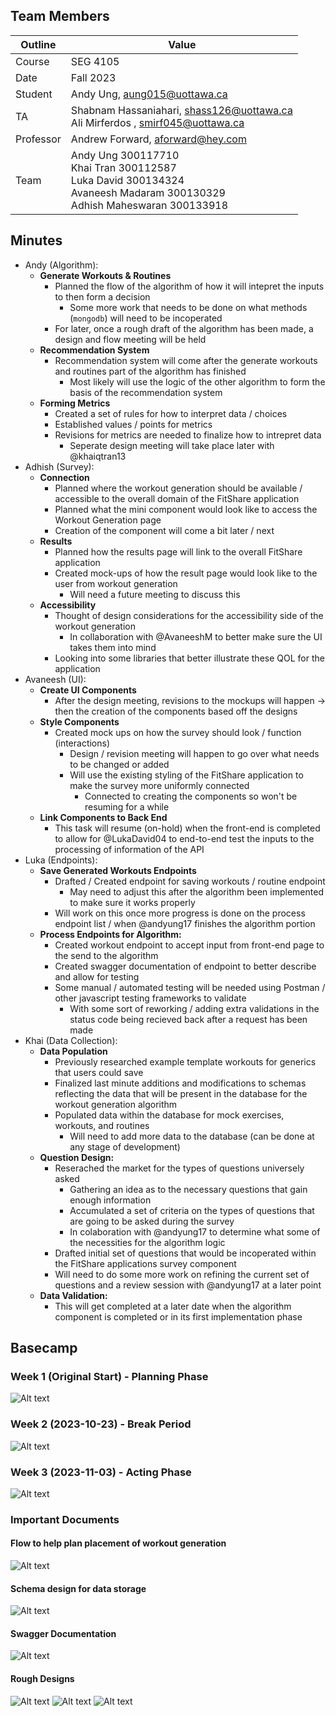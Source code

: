 ## Team Members

| Outline | Value |
| --- | --- |
| Course | SEG 4105 |
| Date | Fall 2023 |
| Student | Andy Ung, aung015@uottawa.ca |
| TA | Shabnam Hassaniahari, shass126@uottawa.ca <br> Ali Mirferdos , smirf045@uottawa.ca| 
| Professor | Andrew Forward, aforward@hey.com |  
| Team | Andy Ung 300117710 <br> Khai Tran 300112587 <br> Luka David 300134324<br>Avaneesh Madaram 300130329<br> Adhish Maheswaran 300133918 |

## Minutes 

- Andy (Algorithm): 
    -  <strong> Generate Workouts & Routines </strong>
        - Planned the flow of the algorithm of how it will intepret the inputs to then form a decision
            - Some more work that needs to be done on what methods (`mongodb`) will need to be incoperated
        - For later, once a rough draft of the algorithm has been made, a design and flow meeting will be held
    -  <strong> Recommendation System </strong>
        - Recommendation system will come after the generate workouts and routines part of the algorithm has finished 
            - Most likely will use the logic of the other algorithm to form the basis of the recommendation system 
    -  <strong> Forming Metrics </strong>
        - Created a set of rules for how to interpret data / choices
        - Established values / points for metrics
        - Revisions for metrics are needed to finalize how to intrepret data 
            - Seperate design meeting will take place later with @khaiqtran13
- Adhish (Survey): 
    - <strong> Connection </strong>
        - Planned where the workout generation should be available / accessible to the overall domain of the FitShare application
        - Planned what the mini component would look like to access the Workout Generation page
        - Creation of the component will come a bit later / next  
    - <strong> Results </strong>
        - Planned how the results page will link to the overall FitShare application
        -  Created mock-ups of how the result page would look like to the user from workout generation
            - Will need a future meeting to discuss this 
    - <strong> Accessibility </strong>
        - Thought of design considerations for the accessibility side of the workout generation 
            - In collaboration with @AvaneeshM to better make sure the UI takes them into mind
        - Looking into some libraries that better illustrate these QOL for the application
- Avaneesh (UI): 
    - <strong>Create UI Components</strong> 
        - After the design meeting, revisions to the mockups will happen -> then the creation of the components based off the designs 
    - <strong>Style Components</strong> 
        - Created mock ups on how the survey should look / function (interactions)
            - Design / revision meeting will happen to go over what needs to be changed or added
            -  Will use the existing styling of the FitShare application to make the survey more uniformly connected
                - Connected to creating the components so won't be resuming for a while
    - <strong>Link Components to Back End</strong>
        - This task will resume (on-hold) when the front-end is completed to allow for @LukaDavid04 to end-to-end test the inputs to the processing of information of the API  
- Luka (Endpoints):
    - <strong>Save Generated Workouts Endpoints</strong>
        - Drafted / Created endpoint for saving workouts / routine endpoint 
            - May need to adjust this after the algorithm been implemented to make sure it works properly  
        - Will work on this once more progress is done on the process endpoint list / when @andyung17 finishes the algorithm portion
    - <strong> Process Endpoints for Algorithm: </strong> 
        - Created workout endpoint to accept input from front-end page to the send to the algorithm
        - Created swagger documentation of endpoint to better describe and allow for testing
        - Some manual / automated testing will be needed using Postman / other javascript testing frameworks to validate
            - With some sort of reworking / adding extra validations in the status code being recieved back after a request has been made 
- Khai (Data Collection):
    - <strong> Data Population </strong>
        - Previously researched example template workouts for generics that users could save 
        - Finalized last minute additions and modifications to schemas reflecting the data that will be present in the database for the workout generation algorithm
        - Populated data within the database for mock exercises, workouts, and routines
            - Will need to add more data to the database (can be done at any stage of development)   
    - <strong>Question Design:</strong>
        - Reserached the market for the types of questions universely asked 
            - Gathering an idea as to the necessary questions that gain enough information 
            - Accumulated a set of criteria on the types of questions that are going to be asked during the survey
            - In colaboration with @andyung17 to determine what some of the necessities for the algorithm logic
        - Drafted initial set of questions that would be incoperated within the FitShare applications survey component
        - Will need to do some more work on refining the current set of questions and a review session with @andyung17 at a later point
    - <strong> Data Validation: </strong>
        - This will get completed at a later date when the algorithm component is completed or in its first implementation phase

## Basecamp 

### Week 1 (Original Start) - Planning Phase 

![Alt text](image.png)

### Week 2 (2023-10-23) - Break Period 

![Alt text](image-2.png)

### Week 3 (2023-11-03) - Acting Phase

![Alt text](image-3.png)

### Important Documents 
#### Flow to help plan placement of workout generation
![Alt text](image-4.png)

#### Schema design for data storage 
![Alt text](image-5.png)

#### Swagger Documentation 
![Alt text](image-6.png)

#### Rough Designs 
![Alt text](image-7.png)
![Alt text](image-8.png)
![Alt text](image-9.png)